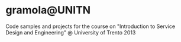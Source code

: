 gramola@UNITN
============

Code samples and projects for the course on "Introduction to Service Design and Engineering" @ University of Trento
2013
